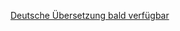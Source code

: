 


[Deutsche Übersetzung bald verfügbar](https://en.docs.fellowpro.com/docbits/settings/module/doc-scan/)